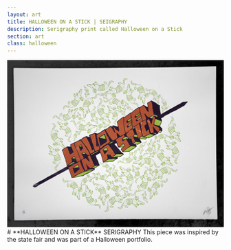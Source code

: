```yaml
---
layout: art
title: HALLOWEEN ON A STICK | SEIGRAPHY
description: Serigraphy print called Halloween on a Stick
section: art
class: halloween
---
```


<div class="content half"><a class="max" rel="group" href="halloween.jpg" ><img src="halloween.jpg" alt=" "/></a></div>

<div class="content half" markdown="1">
# **HALLOWEEN ON A STICK** SERIGRAPHY
This piece was inspired by the state fair and was part of a Halloween portfolio.
</div>
